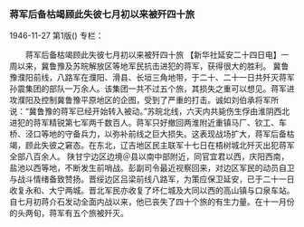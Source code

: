 ### 蒋军后备枯竭顾此失彼七月初以来被歼四十旅

1946-11-27
第1版()
专栏：

　　蒋军后备枯竭顾此失彼七月初以来被歼四十旅
    【新华社延安二十四日电】一周以来，冀鲁豫及苏皖解放区等地军民抗击进犯的蒋军，获得很大的胜利。
    冀鲁豫濮阳前线，八路军在濮阳、滑县、长垣三角地带，于二十、二十一日共歼灭蒋军孙震集团的部队一万余人。该集团一共不过五个旅，其损失之重可以想见。蒋军进攻濮阳及控制冀鲁豫平原地区的企图，受到了严重的打击。诚如刘伯承将军所说：“冀鲁豫的蒋军已经开始转入被动。”苏皖北线，六天内共毙伤生俘由淮阴西北进犯的蒋军精锐第七军两千数百人。蒋军只好撤回两淮附近重镇马厂、钦工、车桥、泾口等地的守备兵力，以弥补前线之巨大损失。这表现战场扩大，蒋军后备枯竭，顾此失彼之窘态。在东北，辽吉地区民主联军十七日在梧树城北歼灭出犯蒋军全部八百余人。
    陕甘宁边区边境＠县以南中部附近，同官宜君以西，庆阳西南，盐池以西等地，不断发生前哨战。彭副司令最近视察回来，对边区军民的动员自卫与战斗情绪备致赞扬。晋绥边区吕梁前线八路军，为策应保卫延安，已于二十一日收复永和、大宁两城。晋北军民亦收复了坏仁城及大同以西的高山镇与口泉车站。
    自七月初蒋介石发动全面内战以来，他已丧失了四十个旅的有生力量。在十一月份的头两旬，蒋军有五个旅被歼灭。
